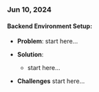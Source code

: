 ### Jun 10, 2024

#### Backend Environment Setup:

- **Problem**: start here...

- **Solution**:

  - start here...

- **Challenges**
  start here...
  
